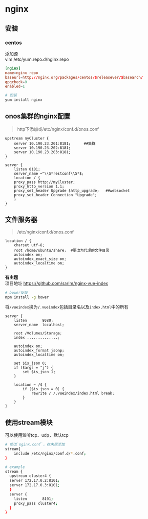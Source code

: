 # nginx
## 安装
### centos
添加源  
vim /etc/yum.repo.d/nginx.repo

```conf
[nginx]
name=nginx repo
baseurl=http://nginx.org/packages/centos/$releasever/$basearch/
gpgcheck=0
enabled=1
```
``` bash
# 安装
yum install nginx 
```
## onos集群的nginx配置  
>http下添加或/etc/nginx/conf.d/onos.conf

```nginx
upstream myCluster {
    server 10.190.23.201:8181;      ##集群
    server 10.190.23.202:8181;
    server 10.190.23.203:8181;
} 

server {
    listen 8181;
    server_name ~^\\S*restconf\\S*$;
    location / {
    proxy_pass http://myCluster;
    proxy_http_version 1.1;
    proxy_set_header Upgrade $http_upgrade;   ##websocket
    proxy_set_header Connection "Upgrade";
    }
}
```

## 文件服务器
> /etc/nginx/conf.d/onos.conf 

```nginx
location / {
    charset utf-8; 
    root /home/ubuntu/share;  #更改为代理的文件目录
    autoindex on; 
    autoindex_exact_size on; 
    autoindex_localtime on; 
}
```

**有主题**  
项目地址 https://github.com/sarim/nginx-vue-index
```bash
# bower安装
npm install -g bower
```
将`/vueindex`换为`/.vueindex`包括目录名以及`index.html`中的所有
```nginx
server {
    listen       8080;
    server_name  localhost;

    root /Volumes/Storage;
    index ..............;
    
    autoindex on;
    autoindex_format jsonp;
    autoindex_localtime on;
    
    set $is_json 0;
    if ($args = "j") {
        set $is_json 1;
    }

    location ~ /$ {
        if ($is_json = 0) {
            rewrite / /.vueindex/index.html break;
        }
    }
}
```

## 使用stream模块
可以使用监听tcp、udp，默认tcp
```bash
# 修改`nginx.conf`，在末尾添加
stream{
    include /etc/nginx/conf.d/*.conf;
}
```
```bash
# example
stream {                                                           
  upstream cluster4 {                                                        
  server 172.17.0.2:8101;                                        
  server 172.17.0.3:8101;                   
  }                                                                          
  server {                                                       
    listen       8101;                                             
    proxy_pass cluster4; 
  }                                             
}
```